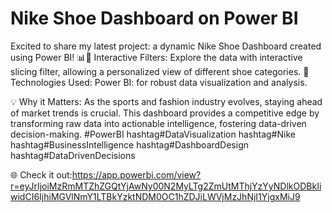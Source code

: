 # Nike Shoe Dashboard on Power BI
Excited to share my latest project: a dynamic Nike Shoe Dashboard created using Power BI! 📊👟 Interactive Filters: Explore the data with interactive slicing filter, allowing a personalized view of different shoe categories. 🚀 Technologies Used: Power BI: for robust data visualization and analysis.

💡 Why it Matters: As the sports and fashion industry evolves, staying ahead of market trends is crucial. This dashboard provides a competitive edge by transforming raw data into actionable intelligence, fostering data-driven decision-making.
#PowerBI hashtag#DataVisualization hashtag#Nike hashtag#BusinessIntelligence hashtag#DashboardDesign hashtag#DataDrivenDecisions

🌐 Check it out:https://app.powerbi.com/view?r=eyJrIjoiMzRmMTZhZGQtYjAwNy00N2MyLTg2ZmUtMThjYzYyNDlkODBkIiwidCI6IjhiMGVlNmY1LTBkYzktNDM0OC1hZDJiLWVjMzJhNjI1YjgxMiJ9
